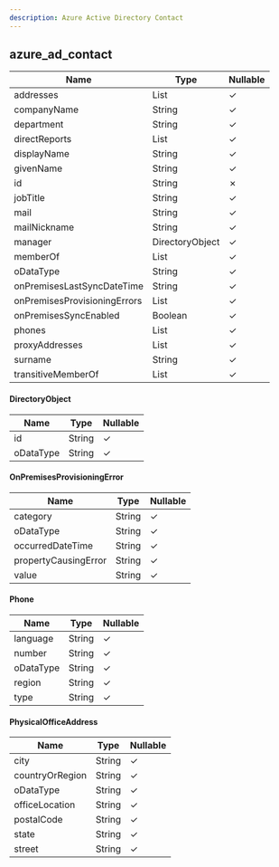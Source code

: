 ```yaml
---
description: Azure Active Directory Contact
---
```

azure_ad_contact
----------------

| **Name**                     | **Type**                          | **Nullable** |
| ---------------------------- | --------------------------------- | ------------ |
| addresses                    | List<PhysicalOfficeAddress>       | &check;      |
| companyName                  | String                            | &check;      |
| department                   | String                            | &check;      |
| directReports                | List<DirectoryObject>             | &check;      |
| displayName                  | String                            | &check;      |
| givenName                    | String                            | &check;      |
| id                           | String                            | &cross;      |
| jobTitle                     | String                            | &check;      |
| mail                         | String                            | &check;      |
| mailNickname                 | String                            | &check;      |
| manager                      | DirectoryObject                   | &check;      |
| memberOf                     | List<DirectoryObject>             | &check;      |
| oDataType                    | String                            | &check;      |
| onPremisesLastSyncDateTime   | String                            | &check;      |
| onPremisesProvisioningErrors | List<OnPremisesProvisioningError> | &check;      |
| onPremisesSyncEnabled        | Boolean                           | &check;      |
| phones                       | List<Phone>                       | &check;      |
| proxyAddresses               | List<String>                      | &check;      |
| surname                      | String                            | &check;      |
| transitiveMemberOf           | List<DirectoryObject>             | &check;      |

#### DirectoryObject
| **Name**  | **Type** | **Nullable** |
| --------- | -------- | ------------ |
| id        | String   | &check;      |
| oDataType | String   | &check;      |

#### OnPremisesProvisioningError
| **Name**             | **Type** | **Nullable** |
| -------------------- | -------- | ------------ |
| category             | String   | &check;      |
| oDataType            | String   | &check;      |
| occurredDateTime     | String   | &check;      |
| propertyCausingError | String   | &check;      |
| value                | String   | &check;      |

#### Phone
| **Name**  | **Type** | **Nullable** |
| --------- | -------- | ------------ |
| language  | String   | &check;      |
| number    | String   | &check;      |
| oDataType | String   | &check;      |
| region    | String   | &check;      |
| type      | String   | &check;      |

#### PhysicalOfficeAddress
| **Name**        | **Type** | **Nullable** |
| --------------- | -------- | ------------ |
| city            | String   | &check;      |
| countryOrRegion | String   | &check;      |
| oDataType       | String   | &check;      |
| officeLocation  | String   | &check;      |
| postalCode      | String   | &check;      |
| state           | String   | &check;      |
| street          | String   | &check;      |
